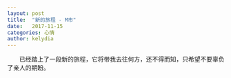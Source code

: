 ```yaml
---
layout: post
title:  "新的旅程 - M市"
date:   2017-11-15
categories: 心情
author: kelydia
---
```


　　已经踏上了一段新的旅程，它将带我去往何方，还不得而知，只希望不要辜负了亲人的期盼。
